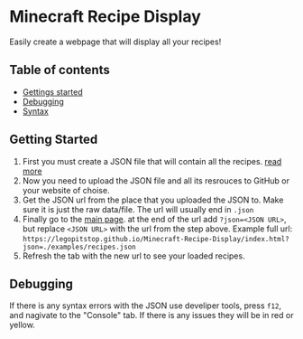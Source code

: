 # Minecraft Recipe Display
Easily create a webpage that will display all your recipes!

## Table of contents
- [Gettings started](#getting-started) 
- [Debugging](#debugging)
- [Syntax](syntax.md)

## Getting Started
1. First you must create a JSON file that will contain all the recipes. [read more](syntax.md)
1. Now you need to upload the JSON file and all its resrouces to GitHub or your website of choise.
1. Get the JSON url from the place that you uploaded the JSON to. Make sure it is just the raw data/file. The url will usually end in `.json`
1. Finally go to the [main page](https://legopitstop.github.io/Minecraft-Recipe-Display/index.html). at the end of the url add `?json=<JSON URL>`, but replace `<JSON URL>` with the url from the step above. Example full url: `https://legopitstop.github.io/Minecraft-Recipe-Display/index.html?json=./examples/recipes.json`
1. Refresh the tab with the new url to see your loaded recipes.

## Debugging
If there is any syntax errors with the JSON use develiper tools, press `f12`, and nagivate to the "Console" tab. If there is any issues they will be in red or yellow.